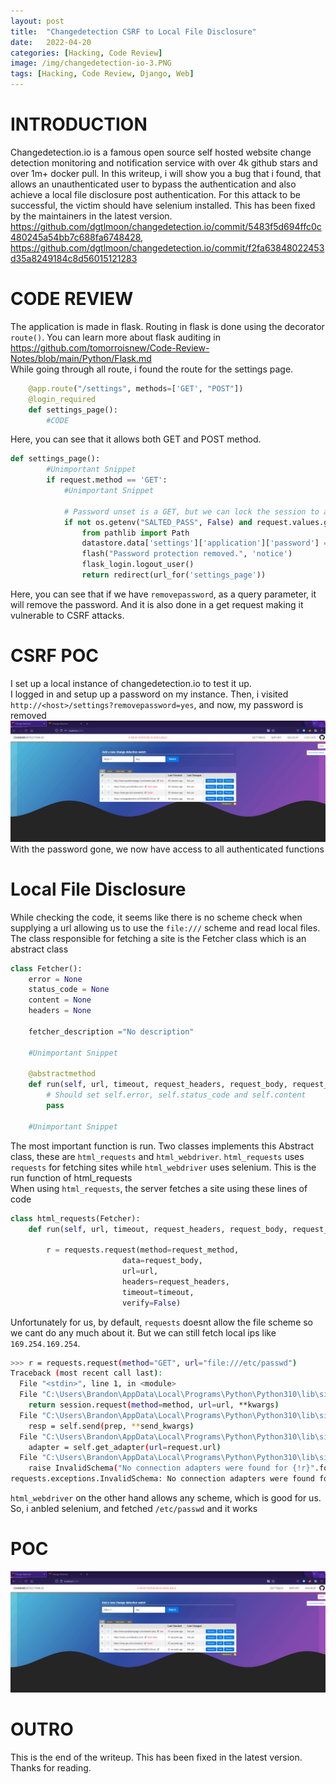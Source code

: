 ```yaml
---
layout:	post
title:	"Changedetection CSRF to Local File Disclosure"
date:	2022-04-20
categories: [Hacking, Code Review]
image: /img/changedetection-io-3.PNG
tags: [Hacking, Code Review, Django, Web]
---
```



# INTRODUCTION
Changedetection.io is a famous open source self hosted website change detection monitoring and notification service with over 4k github stars and over 1m+ docker pull. In this writeup, i will show you a bug that i found, that allows an unauthenticated user to bypass the authentication and also achieve a local file disclosure post authentication. For this attack to be successful, the victim should have selenium installed. This has been fixed by the maintainers in the latest version. <https://github.com/dgtlmoon/changedetection.io/commit/5483f5d694ffc0c480245a54bb7c688fa6748428>, <https://github.com/dgtlmoon/changedetection.io/commit/f2fa63848022453d35a8249184c8d56015121283>

# CODE REVIEW
The application is made in flask. Routing in flask is done using the decorator `route()`. You can learn more about flask auditing in <https://github.com/tomorroisnew/Code-Review-Notes/blob/main/Python/Flask.md>    
While going through all route, i found the route for the settings page.
```python
    @app.route("/settings", methods=['GET', "POST"])
    @login_required
    def settings_page():
        #CODE
```
Here, you can see that it allows both GET and POST method.
```python
def settings_page():
        #Unimportant Snippet
        if request.method == 'GET':
            #Unimportant Snippet

            # Password unset is a GET, but we can lock the session to always need the password
            if not os.getenv("SALTED_PASS", False) and request.values.get('removepassword') == 'yes': #Check for removepassword query parameter
                from pathlib import Path
                datastore.data['settings']['application']['password'] = False # REMOVE PASSWORD
                flash("Password protection removed.", 'notice')
                flask_login.logout_user()
                return redirect(url_for('settings_page'))
```
Here, you can see that if we have `removepassword`, as a query parameter, it will remove the password. And it is also done in a get request making it vulnerable to CSRF attacks.

# CSRF POC
I set up a local instance of changedetection.io to test it up.     
I logged in and setup up a password on my instance. Then, i visited `http://<host>/settings?removepassword=yes`, and now, my password is removed
![](/img/changedetection-io-1.gif)
With the password gone, we now have access to all authenticated functions

# Local File Disclosure
While checking the code, it seems like there is no scheme check when supplying a url allowing us to use the `file:///` scheme and read local files. The class responsible for fetching a site is the Fetcher class which is an abstract class
```python
class Fetcher():
    error = None
    status_code = None
    content = None
    headers = None

    fetcher_description ="No description"

    #Unimportant Snippet

    @abstractmethod
    def run(self, url, timeout, request_headers, request_body, request_method):
        # Should set self.error, self.status_code and self.content
        pass

    #Unimportant Snippet
```
The most important function is run. Two classes implements this Abstract class, these are `html_requests` and `html_webdriver`. `html_requests` uses `requests` for fetching sites while `html_webdriver` uses selenium. This is the run function of html_requests    
When using `html_requests`, the server fetches a site using these lines of code
```python
class html_requests(Fetcher):
    def run(self, url, timeout, request_headers, request_body, request_method):

        r = requests.request(method=request_method,
                         data=request_body,
                         url=url,
                         headers=request_headers,
                         timeout=timeout,
                         verify=False)
``` 
Unfortunately for us, by default, `requests` doesnt allow the file scheme so we cant do any much about it. But we can still fetch local ips like `169.254.169.254`. 
```sh
>>> r = requests.request(method="GET", url="file:///etc/passwd")
Traceback (most recent call last):
  File "<stdin>", line 1, in <module>
  File "C:\Users\Brandon\AppData\Local\Programs\Python\Python310\lib\site-packages\requests\api.py", line 61, in request
    return session.request(method=method, url=url, **kwargs)
  File "C:\Users\Brandon\AppData\Local\Programs\Python\Python310\lib\site-packages\requests\sessions.py", line 529, in request
    resp = self.send(prep, **send_kwargs)
  File "C:\Users\Brandon\AppData\Local\Programs\Python\Python310\lib\site-packages\requests\sessions.py", line 639, in send
    adapter = self.get_adapter(url=request.url)
  File "C:\Users\Brandon\AppData\Local\Programs\Python\Python310\lib\site-packages\requests\sessions.py", line 732, in get_adapter
    raise InvalidSchema("No connection adapters were found for {!r}".format(url))
requests.exceptions.InvalidSchema: No connection adapters were found for 'file:///etc/passwd'
```
`html_webdriver` on the other hand allows any scheme, which is good for us. So, i anbled selenium, and fetched `/etc/passwd` and it works

# POC
![](/img/changedetection-io-2.gif)

# OUTRO
This is the end of the writeup. This has been fixed in the latest version. Thanks for reading.
